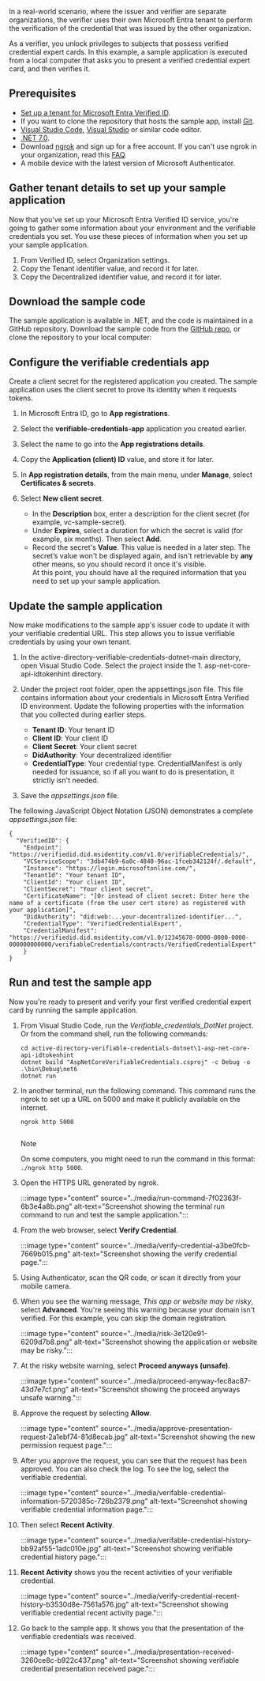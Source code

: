 In a real-world scenario, where the issuer and verifier are separate organizations, the verifier uses their own Microsoft Entra tenant to perform the verification of the credential that was issued by the other organization.

As a verifier, you unlock privileges to subjects that possess verified credential expert cards. In this example, a sample application is executed from a local computer that asks you to present a verified credential expert card, and then verifies it.

## Prerequisites

 -  [Set up a tenant for Microsoft Entra Verified ID](/entra/verified-id/verifiable-credentials-configure-tenant).
 -  If you want to clone the repository that hosts the sample app, install [Git](https://git-scm.com/downloads).
 -  [Visual Studio Code](https://code.visualstudio.com/Download), [Visual Studio](https://visualstudio.microsoft.com/downloads/) or similar code editor.
 -  [.NET 7.0](https://dotnet.microsoft.com/download/dotnet/6.0).
 -  Download [ngrok](https://ngrok.com/) and sign up for a free account. If you can't use ngrok in your organization, read this [FAQ](/entra/verified-id/verifiable-credentials-faq#i-cannot-use-ngrok-what-do-i-do).
 -  A mobile device with the latest version of Microsoft Authenticator.

## Gather tenant details to set up your sample application

Now that you've set up your Microsoft Entra Verified ID service, you're going to gather some information about your environment and the verifiable credentials you set. You use these pieces of information when you set up your sample application.

1.  From Verified ID, select Organization settings.<br>
2.  Copy the Tenant identifier value, and record it for later.
3.  Copy the Decentralized identifier value, and record it for later.

## Download the sample code

The sample application is available in .NET, and the code is maintained in a GitHub repository. Download the sample code from the [GitHub repo](https://github.com/Azure-Samples/active-directory-verifiable-credentials-dotnet), or clone the repository to your local computer:

## Configure the verifiable credentials app

Create a client secret for the registered application you created. The sample application uses the client secret to prove its identity when it requests tokens.

1.  In Microsoft Entra ID, go to **App registrations**.<br>
2.  Select the **verifiable-credentials-app** application you created earlier.<br>
3.  Select the name to go into the **App registrations details**.<br>
4.  Copy the **Application (client) ID** value, and store it for later.
5.  In **App registration details**, from the main menu, under **Manage**, select **Certificates & secrets**.
6.  Select **New client secret**.
    
    
     -  In the **Description** box, enter a description for the client secret (for example, vc-sample-secret).<br>
     -  Under **Expires**, select a duration for which the secret is valid (for example, six months). Then select **Add**.<br>
     -  Record the secret's **Value**. This value is needed in a later step. The secret’s value won't be displayed again, and isn't retrievable by **any** other means, so you should record it once it's visible.<br>At this point, you should have all the required information that you need to set up your sample application.

## Update the sample application

Now make modifications to the sample app's issuer code to update it with your verifiable credential URL. This step allows you to issue verifiable credentials by using your own tenant.

1.  In the active-directory-verifiable-credentials-dotnet-main directory, open Visual Studio Code. Select the project inside the 1. asp-net-core-api-idtokenhint directory.
2.  Under the project root folder, open the appsettings.json file. This file contains information about your credentials in Microsoft Entra Verified ID environment. Update the following properties with the information that you collected during earlier steps.
    
    
     -  **Tenant ID**: Your tenant ID
     -  **Client ID**: Your client ID
     -  **Client Secret**: Your client secret
     -  **DidAuthority**: Your decentralized identifier
     -  **CredentialType**: Your credential type. CredentialManifest is only needed for issuance, so if all you want to do is presentation, it strictly isn't needed.
3.  Save the *appsettings.json* file.

The following JavaScript Object Notation (JSON) demonstrates a complete *appsettings.json* file:

```
{
  "VerifiedID": {
    "Endpoint": "https://verifiedid.did.msidentity.com/v1.0/verifiableCredentials/",
    "VCServiceScope": "3db474b9-6a0c-4840-96ac-1fceb342124f/.default",
    "Instance": "https://login.microsoftonline.com/",
    "TenantId": "Your tenant ID",
    "ClientId": "Your client ID",
    "ClientSecret": "Your client secret",
    "CertificateName": "[Or instead of client secret: Enter here the name of a certificate (from the user cert store) as registered with your application]",
    "DidAuthority": "did:web:...your-decentralized-identifier...",
    "CredentialType": "VerifiedCredentialExpert",
    "CredentialManifest":  "https://verifiedid.did.msidentity.com/v1.0/12345678-0000-0000-0000-000000000000/verifiableCredentials/contracts/VerifiedCredentialExpert"
    }
}

```

## Run and test the sample app

Now you're ready to present and verify your first verified credential expert card by running the sample application.

1.  From Visual Studio Code, run the *Verifiable\_credentials\_DotNet* project. Or from the command shell, run the following commands:
    
    ```
    cd active-directory-verifiable-credentials-dotnet\1-asp-net-core-api-idtokenhint
    dotnet build "AspNetCoreVerifiableCredentials.csproj" -c Debug -o .\bin\Debug\net6
    dotnet run
    
    ```
2.  In another terminal, run the following command. This command runs the ngrok to set up a URL on 5000 and make it publicly available on the internet.
    
    ```
    ngrok http 5000
    
    
    ```
    
    > [!NOTE]
    > On some computers, you might need to run the command in this format: `./ngrok http 5000`.
3.  Open the HTTPS URL generated by ngrok.
    
    :::image type="content" source="../media/run-command-7f02363f-6b3e4a8b.png" alt-text="Screenshot showing the terminal run command to run and test the sample application.":::
    
4.  From the web browser, select **Verify Credential**.
    
    :::image type="content" source="../media/verify-credential-a3be0fcb-7669b015.png" alt-text="Screenshot showing the verify credential page.":::
    
5.  Using Authenticator, scan the QR code, or scan it directly from your mobile camera.
6.  When you see the warning message, *This app or website may be risky*, select **Advanced**. You're seeing this warning because your domain isn't verified. For this example, you can skip the domain registration.
    
    :::image type="content" source="../media/risk-3e120e91-6209d7b8.png" alt-text="Screenshot showing the application or website may be risky.":::
    
7.  At the risky website warning, select **Proceed anyways (unsafe)**.
    
    :::image type="content" source="../media/proceed-anyway-fec8ac87-43d7e7cf.png" alt-text="Screenshot showing the proceed anyways unsafe warning.":::
    
8.  Approve the request by selecting **Allow**.
    
    :::image type="content" source="../media/approve-presentation-request-2a1ebf74-81d8ecab.jpg" alt-text="Screenshot showing the new permission request page.":::
    
9.  After you approve the request, you can see that the request has been approved. You can also check the log. To see the log, select the verifiable credential.
    
    :::image type="content" source="../media/verifable-credential-information-5720385c-726b2379.png" alt-text="Screenshot showing verifiable credential information page.":::
    
10. Then select **Recent Activity**.
    
    :::image type="content" source="../media/verifable-credential-history-bb92af55-1adc010e.jpg" alt-text="Screenshot showing verifiable credential history page.":::
    
11. **Recent Activity** shows you the recent activities of your verifiable credential.
    
    :::image type="content" source="../media/verify-credential-recent-history-b3530d8e-7561a576.jpg" alt-text="Screenshot showing verifiable credential recent activity page.":::
    
12. Go back to the sample app. It shows you that the presentation of the verifiable credentials was received.
    
    :::image type="content" source="../media/presentation-received-3260ce8c-b922c437.png" alt-text="Screenshot showing verifiable credential presentation received page.":::
    
